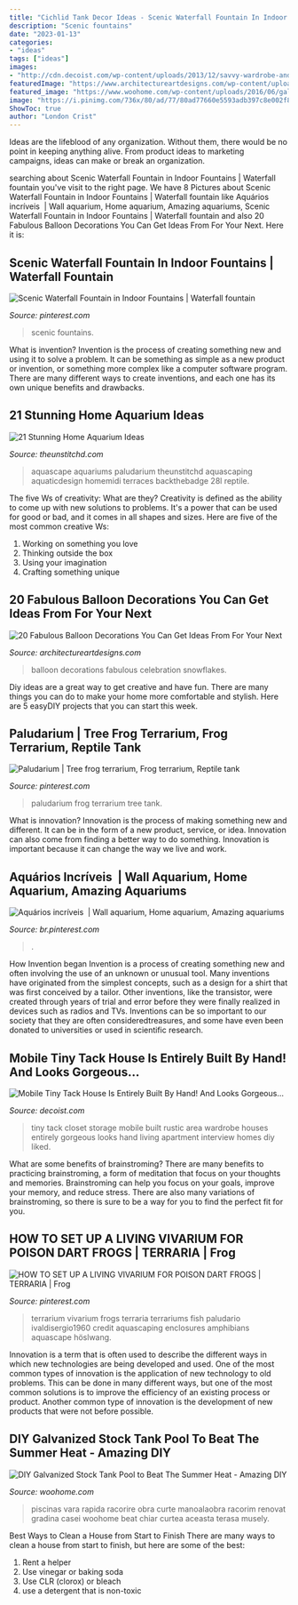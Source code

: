 ```yaml
---
title: "Cichlid Tank Decor Ideas - Scenic Waterfall Fountain In Indoor Fountains"
description: "Scenic fountains"
date: "2023-01-13"
categories:
- "ideas"
tags: ["ideas"]
images:
- "http://cdn.decoist.com/wp-content/uploads/2013/12/savvy-wardrobe-and-storage-area.jpg"
featuredImage: "https://www.architectureartdesigns.com/wp-content/uploads/2014/12/20-Fabulous-Balloon-Decorations-You-Can-Get-Ideas-From-For-Your-Next-Celebration-17-630x945.jpg"
featured_image: "https://www.woohome.com/wp-content/uploads/2016/06/galvanized-stock-tank-pool-ideas-woohome-3_0.jpg"
image: "https://i.pinimg.com/736x/80/ad/77/80ad77660e5593adb397c8e002f82ffb.jpg"
ShowToc: true
author: "London Crist"
---
```



Ideas are the lifeblood of any organization. Without them, there would be no point in keeping anything alive. From product ideas to marketing campaigns, ideas can make or break an organization.

	

		
searching about Scenic Waterfall Fountain in Indoor Fountains | Waterfall fountain you've visit to the right page. We have 8 Pictures about Scenic Waterfall Fountain in Indoor Fountains | Waterfall fountain like Aquários incríveis ️ | Wall aquarium, Home aquarium, Amazing aquariums, Scenic Waterfall Fountain in Indoor Fountains | Waterfall fountain and also 20 Fabulous Balloon Decorations You Can Get Ideas From For Your Next. Here it is:
		
    
## Scenic Waterfall Fountain In Indoor Fountains | Waterfall Fountain

<img loading=lazy src="https://i.pinimg.com/736x/d8/04/f5/d804f534c41364235b633bc72281fc64--waterfall-fountain-indoor-fountain.jpg" onerror="this.onerror=null;this.src='https://tse1.mm.bing.net/th?id=OIP.AR16rT_axlO9AD6qFN2v1gHaIJ&amp;pid=15.1';" alt="Scenic Waterfall Fountain in Indoor Fountains | Waterfall fountain">

_Source: pinterest.com_

>scenic fountains. 

	

What is invention?
Invention is the process of creating something new and using it to solve a problem. It can be something as simple as a new product or invention, or something more complex like a computer software program. There are many different ways to create inventions, and each one has its own unique benefits and drawbacks.

    
## 21 Stunning Home Aquarium Ideas

<img loading=lazy src="https://i0.wp.com/www.theunstitchd.com/decor/wp-content/uploads/2020/03/Amazing-Home-Aquarium-Ideas.jpg?fit=720%2C960&amp;ssl=1" onerror="this.onerror=null;this.src='https://tse3.mm.bing.net/th?id=OIP.cJK9X1BkTMe73Rgvya7Z8gHaJ4&amp;pid=15.1';" alt="21 Stunning Home Aquarium Ideas">

_Source: theunstitchd.com_

>aquascape aquariums paludarium theunstitchd aquascaping aquaticdesign homemidi terraces backthebadge 28l reptile. 

	

The five Ws of creativity: What are they?
Creativity is defined as the ability to come up with new solutions to problems. It's a power that can be used for good or bad, and it comes in all shapes and sizes. Here are five of the most common creative Ws: 
1. Working on something you love 
2. Thinking outside the box 
3. Using your imagination 
4. Crafting something unique 

    
## 20 Fabulous Balloon Decorations You Can Get Ideas From For Your Next

<img loading=lazy src="https://www.architectureartdesigns.com/wp-content/uploads/2014/12/20-Fabulous-Balloon-Decorations-You-Can-Get-Ideas-From-For-Your-Next-Celebration-17-630x945.jpg" onerror="this.onerror=null;this.src='https://tse4.mm.bing.net/th?id=OIP.U4vVGb6OzRVKftEpWpToVQHaLH&amp;pid=15.1';" alt="20 Fabulous Balloon Decorations You Can Get Ideas From For Your Next">

_Source: architectureartdesigns.com_

>balloon decorations fabulous celebration snowflakes. 

	

Diy ideas are a great way to get creative and have fun. There are many things you can do to make your home more comfortable and stylish. Here are 5 easyDIY projects that you can start this week.

    
## Paludarium | Tree Frog Terrarium, Frog Terrarium, Reptile Tank

<img loading=lazy src="https://i.pinimg.com/736x/03/e3/36/03e3361133f720395e662f39120cee96--paludarium-terrarium.jpg" onerror="this.onerror=null;this.src='https://tse4.mm.bing.net/th?id=OIP.RmMHKyuLWmOl2zpBUzF8ZQHaJ3&amp;pid=15.1';" alt="Paludarium | Tree frog terrarium, Frog terrarium, Reptile tank">

_Source: pinterest.com_

>paludarium frog terrarium tree tank. 

	

What is innovation?
Innovation is the process of making something new and different. It can be in the form of a new product, service, or idea. Innovation can also come from finding a better way to do something. Innovation is important because it can change the way we live and work.

    
## Aquários Incríveis ️ | Wall Aquarium, Home Aquarium, Amazing Aquariums

<img loading=lazy src="https://i.pinimg.com/736x/c3/e9/52/c3e952364b710a06f35e4f2e85e576e4.jpg" onerror="this.onerror=null;this.src='https://tse3.mm.bing.net/th?id=OIP.Mca8ibHDKq_QClzAWng-AAHaJ4&amp;pid=15.1';" alt="Aquários incríveis ️ | Wall aquarium, Home aquarium, Amazing aquariums">

_Source: br.pinterest.com_

>. 

	

How Invention began
Invention is a process of creating something new and often involving the use of an unknown or unusual tool. Many inventions have originated from the simplest concepts, such as a design for a shirt that was first conceived by a tailor. Other inventions, like the transistor, were created through years of trial and error before they were finally realized in devices such as radios and TVs. Inventions can be so important to our society that they are often consideredtreasures, and some have even been donated to universities or used in scientific research.

    
## Mobile Tiny Tack House Is Entirely Built By Hand! And Looks Gorgeous…

<img loading=lazy src="http://cdn.decoist.com/wp-content/uploads/2013/12/savvy-wardrobe-and-storage-area.jpg" onerror="this.onerror=null;this.src='https://tse1.mm.bing.net/th?id=OIP.ORIx8ZAGSYw-A-dzECaWmQHaLI&amp;pid=15.1';" alt="Mobile Tiny Tack House Is Entirely Built By Hand! And Looks Gorgeous…">

_Source: decoist.com_

>tiny tack closet storage mobile built rustic area wardrobe houses entirely gorgeous looks hand living apartment interview homes diy liked. 

	

What are some benefits of brainstroming?
There are many benefits to practicing brainstroming, a form of meditation that focus on your thoughts and memories. Brainstroming can help you focus on your goals, improve your memory, and reduce stress. There are also many variations of brainstroming, so there is sure to be a way for you to find the perfect fit for you.

    
## HOW TO SET UP A LIVING VIVARIUM FOR POISON DART FROGS | TERRARIA | Frog

<img loading=lazy src="https://i.pinimg.com/736x/80/ad/77/80ad77660e5593adb397c8e002f82ffb.jpg" onerror="this.onerror=null;this.src='https://tse2.mm.bing.net/th?id=OIP.qGbEPwOtOjiX5QA9GUj9IwHaJ4&amp;pid=15.1';" alt="HOW TO SET UP A LIVING VIVARIUM FOR POISON DART FROGS | TERRARIA | Frog">

_Source: pinterest.com_

>terrarium vivarium frogs terraria terrariums fish paludario ivaldisergio1960 credit aquascaping enclosures amphibians aquascape höslwang. 

	

Innovation is a term that is often used to describe the different ways in which new technologies are being developed and used. One of the most common types of innovation is the application of new technology to old problems. This can be done in many different ways, but one of the most common solutions is to improve the efficiency of an existing process or product. Another common type of innovation is the development of new products that were not before possible.

    
## DIY Galvanized Stock Tank Pool To Beat The Summer Heat - Amazing DIY

<img loading=lazy src="https://www.woohome.com/wp-content/uploads/2016/06/galvanized-stock-tank-pool-ideas-woohome-3_0.jpg" onerror="this.onerror=null;this.src='https://tse3.mm.bing.net/th?id=OIP.rPObaOGChCdPeyK3JY7IjwHaR2&amp;pid=15.1';" alt="DIY Galvanized Stock Tank Pool to Beat The Summer Heat - Amazing DIY">

_Source: woohome.com_

>piscinas vara rapida racorire obra curte manoalaobra racorim renovat gradina casei woohome beat chiar curtea aceasta terasa musely. 

	

Best Ways to Clean a House from Start to Finish
There are many ways to clean a house from start to finish, but here are some of the best: 
1. Rent a helper 
2. Use vinegar or baking soda 
3. Use CLR (clorox) or bleach 
4. use a detergent that is non-toxic 

